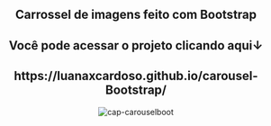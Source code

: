 <div align="center">
<h2>Carrossel de imagens feito com Bootstrap</h2>
<h2>Você pode acessar o projeto clicando aqui↓ </h2>
<h2>https://luanaxcardoso.github.io/carousel-Bootstrap/ </h2>

![cap-carouselboot](https://github.com/luanaxcardoso/carousel-Bootstrap/assets/112970416/a7e0e8df-d0c2-4035-b905-14dfbe368df1)
